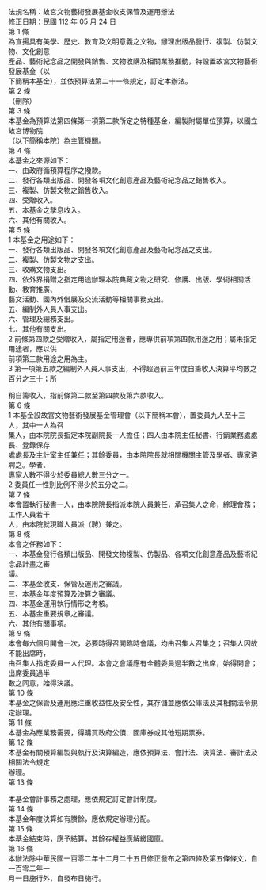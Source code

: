 法規名稱：故宮文物藝術發展基金收支保管及運用辦法  
修正日期：民國 112 年 05 月 24 日  
第 1 條  
為宣揚具有美學、歷史、教育及文明意義之文物，辦理出版品發行、複製、仿製文物、文化創意  
產品、藝術紀念品之開發與銷售、文物收購及相關業務推動，特設置故宮文物藝術發展基金（以  
下簡稱本基金），並依預算法第二十一條規定，訂定本辦法。  
第 2 條  
（刪除）  
第 3 條  
本基金為預算法第四條第一項第二款所定之特種基金，編製附屬單位預算，以國立故宮博物院  
（以下簡稱本院）為主管機關。  
第 4 條  
本基金之來源如下：  
一、由政府循預算程序之撥款。  
二、發行各類出版品、開發各項文化創意產品及藝術紀念品之銷售收入。  
三、複製、仿製文物之銷售收入。  
四、受贈收入。  
五、本基金之孳息收入。  
六、其他有關收入。  
第 5 條  
1 本基金之用途如下：  
一、發行各類出版品、開發各項文化創意產品及藝術紀念品之支出。  
二、複製、仿製文物之支出。  
三、收購文物支出。  
四、依外界捐贈之指定用途辦理本院典藏文物之研究、修護、出版、學術相關活動、教育推廣、  
藝文活動、國內外借展及交流活動等相關事務支出。  
五、編制外人員人事支出。  
六、管理及總務支出。  
七、其他有關支出。  
2 前條第四款之受贈收入，屬指定用途者，應專供前項第四款用途之用；屬未指定用途者，應以供  
前項第三款用途之用為主。  
3 第一項第五款之編制外人員人事支出，不得超過前三年度自籌收入決算平均數之百分之三十；所  


稱自籌收入，指前條第二款至第四款及第六款收入。  
第 6 條  
1 本基金設故宮文物藝術發展基金管理會（以下簡稱本會），置委員九人至十三人，其中一人為召  
集人，由本院院長指定本院副院長一人擔任；四人由本院主任秘書、行銷業務處處長、登錄保存  
處處長及主計室主任兼任；其餘委員，由本院院長就相關機關主管及學者、專家遴聘之。學者、  
專家人數不得少於委員總人數三分之一。  
2 委員任一性別比例不得少於五分之二。  
第 7 條  
本會置執行秘書一人，由本院院長指派本院人員兼任，承召集人之命，綜理會務；工作人員若干  
人，由本院就現職人員派（聘）兼之。  
第 8 條  
本會之任務如下：  
一、本基金發行各類出版品、開發文物複製、仿製品、各項文化創意產品及藝術紀念品計畫之審  
議。  
二、本基金收支、保管及運用之審議。  
三、本基金年度預算及決算之審議。  
四、本基金運用執行情形之考核。  
五、本基金重要規章之審議。  
六、其他有關事項。  
第 9 條  
本會每六個月開會一次，必要時得召開臨時會議，均由召集人召集之；召集人因故不能出席時，  
由召集人指定委員一人代理。本會之會議應有全體委員過半數之出席，始得開會；出席委員過半  
數之同意，始得決議。  
第 10 條  
本基金之保管及運用應注重收益性及安全性，其存儲並應依公庫法及其相關法令規定辦理。  
第 11 條  
本基金為應業務需要，得購買政府公債、國庫券或其他短期票券。  
第 12 條  
本基金有關預算編製與執行及決算編造，應依預算法、會計法、決算法、審計法及相關法令規定  
辦理。  
第 13 條  


本基金會計事務之處理，應依規定訂定會計制度。  
第 14 條  
本基金年度決算如有賸餘，應依規定辦理分配。  
第 15 條  
本基金結束時，應予結算，其餘存權益應解繳國庫。  
第 16 條  
本辦法除中華民國一百零二年十二月二十五日修正發布之第四條及第五條條文，自一百零二年一  
月一日施行外，自發布日施行。  


